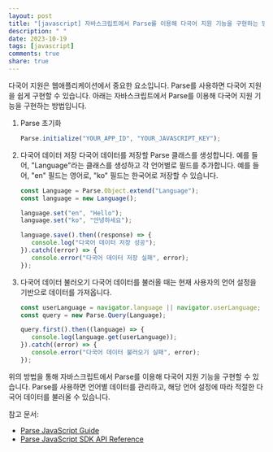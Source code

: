 ```yaml
---
layout: post
title: "[javascript] 자바스크립트에서 Parse를 이용해 다국어 지원 기능을 구현하는 방법은?"
description: " "
date: 2023-10-19
tags: [javascript]
comments: true
share: true
---
```


다국어 지원은 웹애플리케이션에서 중요한 요소입니다. Parse를 사용하면 다국어 지원을 쉽게 구현할 수 있습니다. 아래는 자바스크립트에서 Parse를 이용해 다국어 지원 기능을 구현하는 방법입니다.

1. Parse 초기화
   ```javascript
   Parse.initialize("YOUR_APP_ID", "YOUR_JAVASCRIPT_KEY");
   ```

2. 다국어 데이터 저장
   다국어 데이터를 저장할 Parse 클래스를 생성합니다. 예를 들어, "Language"라는 클래스를 생성하고 각 언어별로 필드를 추가합니다. 예를 들어, "en" 필드는 영어로, "ko" 필드는 한국어로 저장할 수 있습니다.

   ```javascript
   const Language = Parse.Object.extend("Language");
   const language = new Language();

   language.set("en", "Hello");
   language.set("ko", "안녕하세요");

   language.save().then((response) => {
      console.log("다국어 데이터 저장 성공");
   }).catch((error) => {
      console.error("다국어 데이터 저장 실패", error);
   });
   ```

3. 다국어 데이터 불러오기
   다국어 데이터를 불러올 때는 현재 사용자의 언어 설정을 기반으로 데이터를 가져옵니다.

   ```javascript
   const userLanguage = navigator.language || navigator.userLanguage;
   const query = new Parse.Query(Language);

   query.first().then((language) => {
      console.log(language.get(userLanguage));
   }).catch((error) => {
      console.error("다국어 데이터 불러오기 실패", error);
   });
   ```

위의 방법을 통해 자바스크립트에서 Parse를 이용해 다국어 지원 기능을 구현할 수 있습니다. Parse를 사용하면 언어별 데이터를 관리하고, 해당 언어 설정에 따라 적절한 다국어 데이터를 불러올 수 있습니다.

참고 문서:
- [Parse JavaScript Guide](https://docs.parseplatform.org/js/guide/)
- [Parse JavaScript SDK API Reference](https://docs.parseplatform.org/js/api/classes/Parse.html)